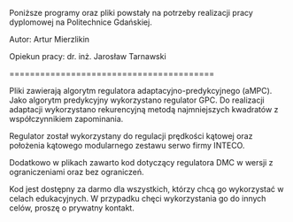 Poniższe programy oraz pliki powstały na potrzeby realizacji pracy dyplomowej na Politechnice Gdańskiej.

Autor: Artur Mierzlikin

Opiekun pracy: dr. inż. Jarosław Tarnawski

========================================

Pliki zawierają algorytm regulatora adaptacyjno-predykcyjnego (aMPC). Jako algorytm predykcyjny wykorzystano regulator GPC. 
Do realizacji adaptacji wykorzystano rekurencyjną metodą najmniejszych kwadratów z współczynnikiem zapominania.

Regulator został wykorzystany do regulacji prędkości kątowej oraz położenia kątowego modularnego zestawu serwo firmy INTECO.

Dodatkowo w plikach zawarto kod dotyczący regulatora DMC w wersji z ograniczeniami oraz bez ograniczeń.

Kod jest dostępny za darmo dla wszystkich, którzy chcą go wykorzystać w celach edukacyjnych.
W przypadku chęci wykorzystania go do innych celów, proszę o prywatny kontakt.
